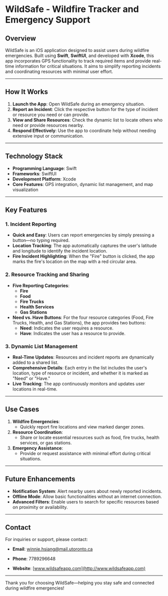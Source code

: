 # WildSafe - Wildfire Tracker and Emergency Support

## Overview
WildSafe is an iOS application designed to assist users during wildfire emergencies. Built using **Swift**, **SwiftUI**, and developed with **Xcode**, this app incorporates GPS functionality to track required items and provide real-time information for critical situations. It aims to simplify reporting incidents and coordinating resources with minimal user effort.

---

## How It Works
1. **Launch the App**: Open WildSafe during an emergency situation.
2. **Report an Incident**: Click the respective button for the type of incident or resource you need or can provide.
3. **View and Share Resources**: Check the dynamic list to locate others who need or provide resources nearby.
4. **Respond Effectively**: Use the app to coordinate help without needing extensive input or communication.

---

## Technology Stack
- **Programming Language**: Swift
- **Frameworks**: SwiftUI
- **Development Platform**: Xcode
- **Core Features**: GPS integration, dynamic list management, and map visualization

---

## Key Features

### 1. **Incident Reporting**
- **Quick and Easy**: Users can report emergencies by simply pressing a button—no typing required.
- **Location Tracking**: The app automatically captures the user's latitude and longitude to identify the incident location.
- **Fire Incident Highlighting**: When the "Fire" button is clicked, the app marks the fire's location on the map with a red circular area.

### 2. **Resource Tracking and Sharing**
- **Five Reporting Categories**:
  - **Fire**
  - **Food**
  - **Fire Trucks**
  - **Health Services**
  - **Gas Stations**
- **Need vs. Have Buttons**: For the four resource categories (Food, Fire Trucks, Health, and Gas Stations), the app provides two buttons:
  - **Need**: Indicates the user requires a resource.
  - **Have**: Indicates the user has a resource to provide.

### 3. **Dynamic List Management**
- **Real-Time Updates**: Resources and incident reports are dynamically added to a shared list.
- **Comprehensive Details**: Each entry in the list includes the user's location, type of resource or incident, and whether it is marked as "Need" or "Have."
- **Live Tracking**: The app continuously monitors and updates user locations in real-time.

---

## Use Cases
1. **Wildfire Emergencies**:
   - Quickly report fire locations and view marked danger zones.
2. **Resource Coordination**:
   - Share or locate essential resources such as food, fire trucks, health services, or gas stations.
3. **Emergency Assistance**:
   - Provide or request assistance with minimal effort during critical situations.

---

## Future Enhancements
- **Notification System**: Alert nearby users about newly reported incidents.
- **Offline Mode**: Allow basic functionalities without an internet connection.
- **Advanced Filters**: Enable users to search for specific resources based on proximity or availability.

---

## Contact
For inquiries or support, please contact:
- **Email**: winnie.hsiang@mail.utoronto.ca
- **Phone**: 7789296648 

- **Website**: [www.wildsafeapp.com](http://www.wildsafeapp.com)

---

Thank you for choosing WildSafe—helping you stay safe and connected during wildfire emergencies!
